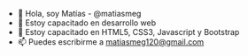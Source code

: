 - 👋 Hola, soy Matías - @matiasmeg
- 👀 Estoy capacitado en desarrollo web
- 🌱 Estoy capacitado en HTML5, CSS3, Javascript y Bootstrap
- 📫 Puedes escribirme a matiasmeg120@gmail.com

<!---
matiasmeg/matiasmeg is a ✨ special ✨ repository because its `README.md` (this file) appears on your GitHub profile.
You can click the Preview link to take a look at your changes.
--->
